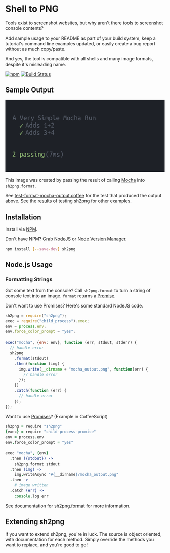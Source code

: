 # Shell to PNG
Tools exist to screenshot websites, but why aren't there tools to screenshot console contents?

Add sample usage to your README as part of your build system, keep a tutorial's command line examples updated, or easily create a bug report without as much copy/paste.

And yes, the tool is compatible with all shells and many image formats, despite it's misleading name.

[![npm](https://img.shields.io/npm/v/sh2png.svg)](https://www.npmjs.com/package/sh2png)
[![Build Status](https://travis-ci.org/CodeLenny/sh2png.svg?branch=master)](https://travis-ci.org/CodeLenny/sh2png)

## Sample Output

![Mocha's output](test/sample/format-mocha.png)

This image was created by passing the result of calling [Mocha](https://mochajs.org/) into `sh2png.format`.

See [test-format-mocha-output.coffee](test/test-format-mocha-output.coffee) for the test that produced the output above.
See the [results](test/sample/) of testing sh2png for other examples.

## Installation

Install via [NPM](https://www.npmjs.com/).

Don't have NPM?  Grab [NodeJS](https://nodejs.org/en/download/) or [Node Version Manager](https://github.com/creationix/nvm).

```sh
npm install [--save-dev] sh2png
```

## Node.js Usage

### Formatting Strings

Got some text from the console?  Call `sh2png.format` to turn a string of console text into an image.  `format` returns a [Promise].

Don't want to use Promises?  Here's some standard NodeJS code.

```js
sh2png = require("sh2png");
exec = require("child_process").exec;
env = process.env;
env.force_color_prompt = "yes";

exec("mocha", {env: env}, function (err, stdout, stderr) {
  // handle error
  sh2png
    .format(stdout)
    .then(function (img) {
      img.write(__dirname + "mocha_output.png", function(err) {
        // handle error
      });
    })
    .catch(function (err) {
      // handle error
    });
});
```

Want to use [Promises][Promise]?  (Example in CoffeeScript)

```coffeescript
sh2png = require "sh2png"
{exec} = require "child-process-promise"
env = process.env
env.force_color_prompt = "yes"

exec "mocha", {env}
  .then ({stdout}) ->
    sh2png.format stdout
  .then (img) ->
    img.writeAsync "#{__dirname}/mocha_output.png"
  .then ->
    # image written
  .catch (err) ->
    console.log err
```

See documentation for [sh2png.format] for more information.

## Extending sh2png

If you want to extend sh2png, you're in luck.  The source is object oriented, with documentation for each method.
Simply override the methods you want to replace, and you're good to go!

[Promise]: https://developer.mozilla.org/en-US/docs/Web/JavaScript/Reference/Global_Objects/Promise
[sh2png.format]: https://codelenny.github.io/sh2png/docs/#https://codelenny.github.io/sh2png/docs/class/sh2png.html#format-static